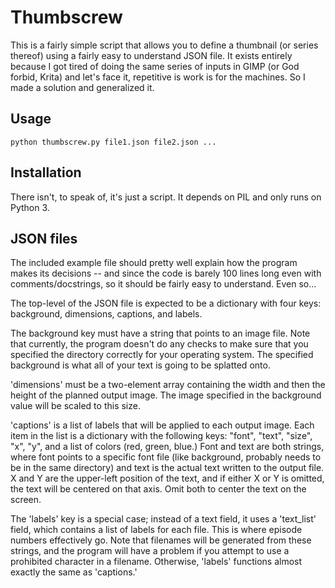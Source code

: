 # Thumbscrew

This is a fairly simple script that allows you to define a thumbnail (or series thereof) using a 
fairly easy to understand JSON file.  It exists entirely because I got tired of doing the same
series of inputs in GIMP (or God forbid, Krita) and let's face it, repetitive is work is for the
machines.  So I made a solution and generalized it. 

## Usage

`python thumbscrew.py file1.json file2.json ...`

## Installation

There isn't, to speak of, it's just a script.  It depends on PIL and only runs on Python 3.

## JSON files

The included example file should pretty well explain how the program makes its decisions -- and
since the code is barely 100 lines long even with comments/docstrings, so it should be fairly 
easy to understand.  Even so...

The top-level of the JSON file is expected to be a dictionary with four keys: background,
dimensions, captions, and labels.

The background key must have a string that points to an image file.  Note that currently,
the program doesn't do any checks to make sure that you specified the directory correctly for your
operating system.  The specified background is what all of your text is going to be splatted onto.

'dimensions' must be a two-element array containing the width and then the height of the planned
output image.  The image specified in the background value will be scaled to this size.

'captions' is a list of labels that will be applied to each output image.  Each item in the list
is a dictionary with the following keys: "font", "text", "size", "x", "y", and a list of colors
(red, green, blue.)  Font and text are both strings, where font points to a specific font file
(like background, probably needs to be in the same directory) and text is the actual text written
to the output file.  X and Y are the upper-left position of the text, and if either X or Y is
omitted, the text will be centered on that axis.  Omit both to center the text on the screen.

The 'labels' key is a special case; instead of a text field, it uses a 'text_list' field, which
contains a list of labels for each file.  This is where episode numbers effectively go.  Note that
filenames will be generated from these strings, and the program will have a problem if you attempt
to use a prohibited character in a filename.  Otherwise, 'labels' functions almost exactly the 
same as 'captions.'
